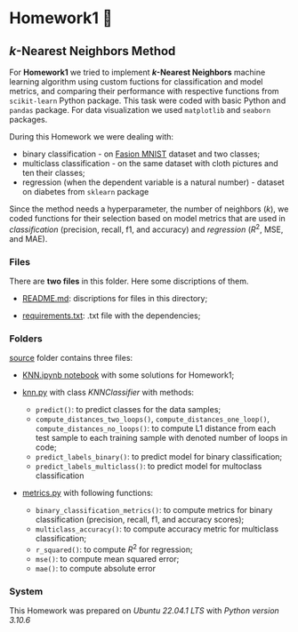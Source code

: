 # Homework1 :tshirt:

## *k*-Nearest Neighbors Method

For **Homework1** we tried to implement ***k*-Nearest Neighbors** machine learning algorithm using custom fuctions for classification and model metrics, and comparing their performance with respective functions from `scikit-learn` Python package. This task were coded with basic Python and `pandas` package. For data visualization we used `matplotlib` and `seaborn` packages.

During this Homework we were dealing with:

- binary classification - on [Fasion MNIST](https://www.kaggle.com/c/cuny-csi-fashion-mnist) dataset and two classes; 
- multiclass classification - on the same dataset with cloth pictures and ten their classes; 
- regression (when the dependent variable is a natural number) - dataset on diabetes from `sklearn` package

Since the method needs a hyperparameter, the number of neighbors (*k*), we coded functions for their selection based on model metrics that are used in *classification* (precision, recall, f1, and accuracy) and *regression* ($R^2$, MSE, and MAE).

### Files

There are **two files** in this folder. Here some discriptions of them.

- [README.md](./README.md): discriptions for files in this directory;

- [requirements.txt](./requirements.txt): .txt file with the dependencies;

### Folders

[source](./source) folder contains three files:

- [KNN.ipynb notebook](./source/KNN.ipynb) with some solutions for Homework1; 
- [knn.py](./source/knn.py) with class *KNNClassifier* with methods:

    - `predict()`: to predict classes for the data samples;
    - `compute_distances_two_loops()`, `compute_distances_one_loop()`, `compute_distances_no_loops()`: to compute L1 distance from each test sample to each training sample with denoted number of loops in code;
    - `predict_labels_binary()`: to predict model for binary classification;
    - `predict_labels_multiclass()`: to predict model for multoclass classification

- [metrics.py](./source/metrics.py) with following functions:
    
    - `binary_classification_metrics()`: to compute metrics for binary classification (precision, recall, f1, and accuracy scores);
    - `multiclass_accuracy()`: to compute accuracy metric for multiclass classification;
    - `r_squared()`: to compute $R^2$ for regression;
    - `mse()`: to compute mean squared error;
    - `mae()`: to compute absolute error
    
### System

This Homework was prepared on *Ubuntu 22.04.1 LTS* with *Python version 3.10.6*
